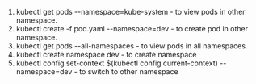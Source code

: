 1. kubectl get pods --namespace=kube-system - to view pods in other namespace.
2. kubectl create -f pod.yaml --namespace=dev - to create pod in other namespace.
3. kubectl get pods --all-namespaces - to view pods in all namespaces.
4. kubectl create namespace dev - to create namespace
5. kubectl config set-context $(kubectl config current-context) --namespace=dev - to switch to other namespace